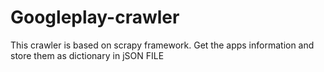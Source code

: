 # Googleplay-crawler
This crawler is based on scrapy framework. Get the apps information and  store them as dictionary in jSON FILE
